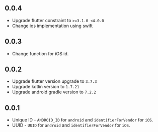 ## 0.0.4

- Upgrade flutter constraint to `>=3.1.0 <4.0.0`
- Change ios implementation using swift

## 0.0.3

- Change function for iOS id.

## 0.0.2

- Upgrade flutter version upgrade to `3.7.3`
- Upgrade kotlin version to `1.7.21`
- Upgrade android gradle version to `7.2.2`

## 0.0.1

- Unique ID - `ANDROID_ID` for `android` and `identifierForVendor` for `iOS`.
- UUID - `UUID` for `android` and `identifierForVendor` for `iOS`.
